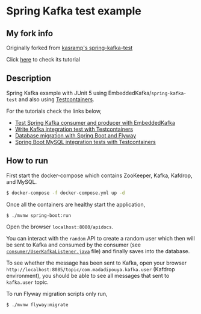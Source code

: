 # Spring Kafka test example
## My fork info
Originally forked from [kasramp's spring-kafka-test](https://github.com/kasramp/spring-kafka-test)

Click [here](https://www.geekyhacker.com/test-spring-kafka-consumer-and-producer-with-embeddedkafka/) to check its tutorial

## Description
Spring Kafka example with JUnit 5 using EmbeddedKafka/`spring-kafka-test` and also using [Testcontainers](https://www.testcontainers.org/).

For the tutorials check the links below,

- [Test Spring Kafka consumer and producer with EmbeddedKafka](https://www.geekyhacker.com/test-spring-kafka-consumer-and-producer-with-embeddedkafka/)
- [Write Kafka integration test with Testcontainers](https://www.geekyhacker.com/write-kafka-integration-test-with-testcontainers/)
- [Database migration with Spring Boot and Flyway](https://www.geekyhacker.com/database-migration-with-spring-boot-and-flyway/)
- [Spring Boot MySQL integration tests with Testcontainers](https://www.geekyhacker.com/spring-boot-mysql-integration-tests-with-testcontainers/)

## How to run

First start the docker-compose which contains ZooKeeper, Kafka, Kafdrop, and MySQL.

```bash
$ docker-compose -f docker-compose.yml up -d
```

Once all the containers are healthy start the application,

```bash
$ ./mvnw spring-boot:run
```

Open the browser `localhost:8080/apidocs`. 

You can interact with the `random` API to create a random user which then will be sent to Kafka and consumed by the consumer (see [`consumer/UserKafkaListener.java`](https://github.com/kasramp/spring-kafka-test/blob/master/src/main/java/com/madadipouya/springkafkatest/consumer/UserKafkaListener.java) file) and finally saves into the database.

To see whether the message has been sent to Kafka, open your browser `http://localhost:8085/topic/com.madadipouya.kafka.user` (Kafdrop environment), 
you should be able to see all messages that sent to `kafka.user` topic.

To run Flyway migration scripts only run,

```bash
$ ./mvnw flyway:migrate
```
